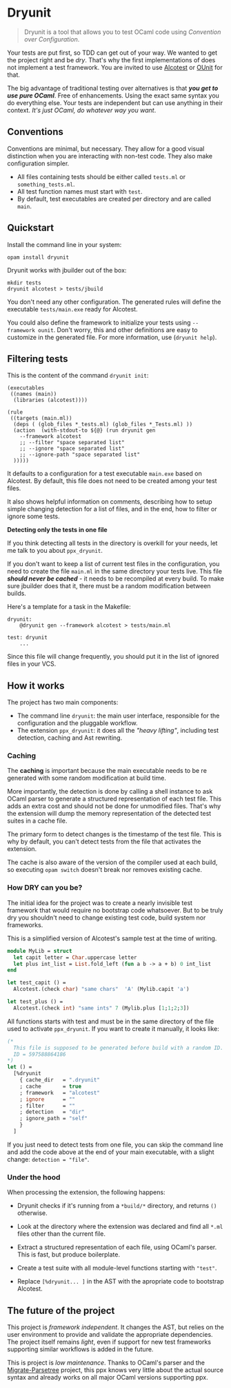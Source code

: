 # Dryunit

>  Dryunit is a tool that allows you to test OCaml code using *Convention over Configuration*.

Your tests are put first, so TDD can get out of your way. We wanted to get the project right and be *dry*. That's why the first implementations of does not implement a test framework. You are invited to use [Alcotest][] or [OUnit][] for that.

The big advantage of traditional testing over alternatives is that ***you get to use pure OCaml***. Free of enhancements. Using the exact same syntax you do everything else. Your tests are independent but can use anything in their context. *It's just OCaml, do whatever way you want*.


## Conventions

Conventions are minimal, but necessary. They allow for a good visual distinction when you are interacting with non-test code. They also make configuration simpler.

- All files containing tests should be either called `tests.ml` or `something_tests.ml`.
- All test function names must start with `test`.
- By default, test executables are created per directory and are called `main`.

## Quickstart

Install the command line in your system:

```
opam install dryunit
```

Dryunit works with jbuilder out of the box:

```
mkdir tests
dryunit alcotest > tests/jbuild
```

You don't need any other configuration. The generated rules will define the executable `tests/main.exe` ready for Alcotest.

You could also define the framework to initialize your tests using `--framework ounit`. Don't worry, this and other definitions are easy to customize in the generated file.  For more information, use (`dryunit help`).

## Filtering tests

This is the content of the command `dryunit init`:

```
(executables
 ((names (main))
  (libraries (alcotest))))

(rule
 ((targets (main.ml))
  (deps ( (glob_files *_tests.ml) (glob_files *_Tests.ml) ))
  (action  (with-stdout-to ${@} (run dryunit gen
    --framework alcotest
    ;; --filter "space separated list"
    ;; --ignore "space separated list"
    ;; --ignore-path "space separated list"
  )))))
```



It defaults to a configuration for a test executable `main.exe` based on Alcotest. By default, this file does not need to be created among your test files.

It also shows helpful information on comments, describing how to setup simple changing detection for a list of files, and in the end, how to filter or ignore some tests.


**Detecting only the tests in one file**

If you think detecting all tests in the directory is overkill for your needs, let me talk to you about `ppx_dryunit`.

If you don't want to keep a list of current test files in the configuration, you need to create the file `main.ml` in the same directory your tests live. This file ***should never be cached*** - it needs to be recompiled at every build. To make sure jbuilder does that it, there must be a random modification between builds.

Here's a template for a task in the Makefile:

```
dryunit:
	@dryunit gen --framework alcotest > tests/main.ml

test: dryunit
	...
```



Since this file will change frequently, you should put it in the list of ignored files in your VCS.



## How it works

The project has two main components:

  - The command line `dryunit`: the main user interface, responsible for the configuration and the pluggable workflow.
  - The extension `ppx_dryunit`: it does all the *"heavy lifting"*, including test detection, caching and Ast rewriting.


### Caching

The **caching** is important because the main executable needs to be re generated with some random modification at build time.

More importantly, the detection is done by calling a shell instance to ask OCaml parser to generate a structured representation of each test file. This adds an extra cost and should not be done for unmodified files. That's why the extension will dump the memory representation of the detected test suites in a cache file.

The primary form to detect changes is the timestamp of the test file. This is why by default, you can't detect tests from the file that activates the extension.

The cache is also aware of the version of the compiler used at each build, so executing `opam switch` doesn't break nor removes existing cache.

###  How DRY can you be?

The initial idea for the project was to create a nearly invisible test framework that would require no bootstrap code whatsoever. But to be truly dry you shouldn't need to change existing test code, build system nor frameworks.

This is a simplified version of Alcotest's sample test at the time of writing.

```ocaml
module MyLib = struct
  let capit letter = Char.uppercase letter
  let plus int_list = List.fold_left (fun a b -> a + b) 0 int_list
end

let test_capit () =
  Alcotest.(check char) "same chars"  'A' (Mylib.capit 'a')

let test_plus () =
  Alcotest.(check int) "same ints" 7 (Mylib.plus [1;1;2;3])
```

All functions starts with test and must be in the same directory of the file used to activate `ppx_dryunit`. If you want to create it manually, it looks like:

```ocaml
(*
  This file is supposed to be generated before build with a random ID.
  ID = 597588864186
*)
let () =
  [%dryunit
    { cache_dir   = ".dryunit"
    ; cache       = true
    ; framework   = "alcotest"
    ; ignore      = ""
    ; filter      = ""
    ; detection   = "dir"
    ; ignore_path = "self"
    }
  ]
```

If you just need to detect tests from one file, you can skip the command line and add the code above at the end of your main executable, with a slight change: `detection = "file"`.

### Under the hood

When processing the extension, the following happens:

- Dryunit checks if it's running from a `*build/*` directory, and returns `()` otherwise.

- Look at the directory where the extension was declared and find all `*.ml` files other than the current file.

- Extract a structured representation of each file, using OCaml's parser. This is fast, but produce boilerplate.

- Create a test suite with all module-level functions starting with `"test"`.

- Replace `[%dryunit... ]` in the AST with the apropriate code to bootstrap Alcotest.



## The future of the project

This project is *framework independent*. It changes the AST, but relies on the user environment to provide and validate the appropriate dependencies. The project itself remains *light*, even if support for new test frameworks supporting similar workflows is added in the future.

This is project is *low maintenance*. Thanks to OCaml's parser and the [Migrate-Parsetree](https://github.com/ocaml-ppx/ocaml-migrate-parsetree) project, this ppx  knows very little about the actual source syntax and already works on all major OCaml versions supporting ppx.

[alcotest]: https://github.com/mirage/alcotest
[ounit]: http://ounit.forge.ocamlcore.org/documentation.html
